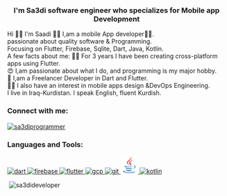 <h3 align="center">I'm Sa3di software engineer who specializes for Mobile app Development</h3>

Hi 👋🏻 I'm Saadi 💙📱 I,am a mobile App developer👩‍💻.<br>
passionate about quality software & Programming.<br>
Focusing on Flutter, Firebase, Sqlite, Dart, Java, Kotlin.<br>
A few facts about me:
👩‍💻 For 3 years I have been creating cross-platform apps using Flutter.<br>
😍 I,am passionate about what I do, and programming is my major hobby.<br>
💙 I,am a Freelancer Developer in Dart and Flutter.<br>
✍🏻 I also have an interest in mobile apps design &DevOps Engineering.<br>
I live in Iraq-Kurdistan. I speak English, fluent Kurdish.<br>


<h3 align="left">Connect with me:</h3>
<p align="left">
    <a href="https://twitter.com/sa3diprogrammer" target="blank"><img align="center"
            src="https://raw.githubusercontent.com/rahuldkjain/github-profile-readme-generator/master/src/images/icons/Social/twitter.svg"
            alt="sa3diprogrammer" height="30" width="40" /></a>
</p>

<h3 align="left">Languages and Tools:</h3>
<p align="left">  <a href="https://dart.dev" target="_blank" rel="noreferrer"> <img
                src="https://www.vectorlogo.zone/logos/dartlang/dartlang-icon.svg" alt="dart" width="35" height="35" />
        </a>
        <a href="https://firebase.google.com/" target="_blank" rel="noreferrer"> <img
                src="https://www.vectorlogo.zone/logos/firebase/firebase-icon.svg" alt="firebase" width="40"
                height="40" /> </a> <a href="https://flutter.dev" target="_blank" rel="noreferrer"> <img
                src="https://www.vectorlogo.zone/logos/flutterio/flutterio-icon.svg" alt="flutter" width="40"
                height="40" />
        </a> <a href="https://cloud.google.com" target="_blank" rel="noreferrer"> <img
                src="https://www.vectorlogo.zone/logos/google_cloud/google_cloud-icon.svg" alt="gcp" width="40"
                height="40" /> </a> <a href="https://git-scm.com/" target="_blank" rel="noreferrer"> <img
                src="https://www.vectorlogo.zone/logos/git-scm/git-scm-icon.svg" alt="git" width="40" height="40" />
        </a> <a href="https://www.java.com" target="_blank" rel="noreferrer"> <img
                src="https://raw.githubusercontent.com/devicons/devicon/master/icons/java/java-original.svg" alt="java"
                width="40" height="40" /> </a> <a href="https://kotlinlang.org" target="_blank" rel="noreferrer"> <img
                src="https://www.vectorlogo.zone/logos/kotlinlang/kotlinlang-icon.svg" alt="kotlin" width="35"
               height="35" /> </a>  </p>



<p>&nbsp;<img align="center"
        src="https://github-readme-stats.vercel.app/api?username=sa3dideveloper&show_icons=true&locale=en"
        alt="sa3dideveloper" /></p>
